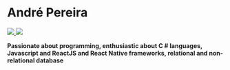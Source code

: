 # André Pereira
<a href="https://www.linkedin.com/in/al-pereira/" target="_blank">
  <img src="https://img.shields.io/badge/linkedin-%230077B5.svg?&style=for-the-badge&logo=linkedin&logoColor=white" />
</a>
<a href="https://twitter.com/aluis_pereira" target="_blank">
  <img src="https://img.shields.io/badge/twitter-%231DA1F2.svg?&style=for-the-badge&logo=twitter&logoColor=white" />
</a>


**Passionate about programming, enthusiastic about C # languages, Javascript and ReactJS and React Native frameworks, relational and non-relational database**
